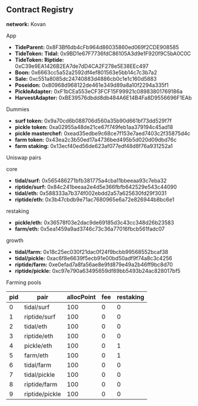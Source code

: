 ## Contract Registry

**network:** Kovan

App
- **TideParent:** 0x8F3Bf6db4cFb964d86035860ed069f2CDE908585
- **TideToken: Tidal:** 0x9BD1e67F7736fdC86105A3d9e1F920f9C5bA0C0C
- **TideToken: Riptide:** 0xC39e9EA1426B2EA7de7dD4CA2F278e5E38EEc497
- **Boon:** 0x6663cc5a52a2592df4ef801563e5bb14c7c3b7a2
- **Sale:** 0xc551a8085dc24740883d4886cb0c1e1c160d5883
- **Poseidon:** 0x80968d968122de461e349d89a8a10f2294a335f1
- **PickleAdapter:** 0xF1bCEa553eCF3FCF15F99921c08983801769186a
- **HarvestAdapter:** 0xBE39576dbdd8db484A6E14B4Fa8D9556696F1EAb

Dummies
- **surf token:** 0x9a70cd6b088706d560a35b90d661bf73dd529f7f
- **pickle token:** 0xa02955a48de21ce67f749feb1aa379194c45ad18
- **pickle masterchef:** 0xead35edbe9c68ce7f153e7aed7403c2f35875d4c
- **farm token:** 0x43ea2c3b50ed17a4736bed495b5d020d09dbd76c
- **farm staking:** 0x13ecf40ed56de623af077edf48d8f76a931252a1


Uniswap pairs

core
- **tidal/surf:** 0x565486271bfb381775a4cba11bbeeaa93c7eba32
- **riptide/surf:** 0x84c241beeaa2e4d5e366fbfb642529e543c44090
- **tidal/eth:** 0x588333a7b374f002ebdd2a57a625630fd29f3031
- **riptide/eth:** 0x3b47cbdb9e71ac7680965e6a72e826944b8bc6e1

restaking
- **pickle/eth:** 0x36578f03e2dac9de69185d3c43cc348d26b23583
- **farm/eth:** 0x5ea1459a9ad3746c73c36a77016fbcb561fadc07

growth
- **tidal/farm:** 0x18c25ec030f21dac0f24f9bcbb99568552bcaf38
- **tidal/pickle:** 0xac6f8e6639f5ecb91e00bd50adf9f74a8c3c4256
- **riptide/farm:** 0xe0efad7a8fa56ae8e9fd879e49a2b46ff9bc8d70
- **riptide/pickle:** 0xc97e790a63495659df89bb5493b24ac828017bf5


Farming pools

| pid | pair | allocPoint | fee | restaking |
|-----|------|------------|-----|-----------|
| 0 | tidal/surf | 100 | 0 | 0 |
| 1 | riptide/surf | 100 | 0 | 0 |
| 2 | tidal/eth | 100 | 0 | 0 |
| 3 | riptide/eth | 100 | 0 | 0 |
| 4 | pickle/eth | 100 | 0 | 1 |
| 5 | farm/eth | 100 | 0 | 1 |
| 6 | tidal/farm | 100 | 0 | 0 |
| 7 | tidal/pickle | 100 | 0 | 0 |
| 8 | riptide/farm | 100 | 0 | 0 |
| 9 | riptide/pickle | 100 | 0 | 0 |
